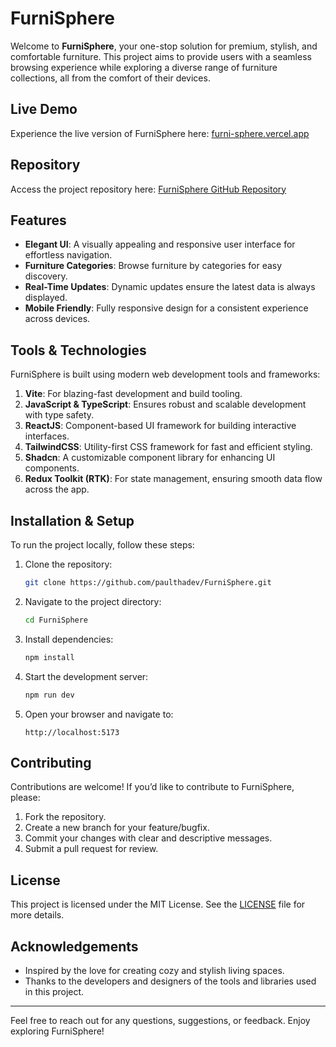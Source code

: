 # FurniSphere

Welcome to **FurniSphere**, your one-stop solution for premium, stylish, and comfortable furniture. This project aims to provide users with a seamless browsing experience while exploring a diverse range of furniture collections, all from the comfort of their devices.

## Live Demo

Experience the live version of FurniSphere here: [furni-sphere.vercel.app](https://furni-sphere.vercel.app)

## Repository

Access the project repository here: [FurniSphere GitHub Repository](https://github.com/paulthadev/FurniSphere)

## Features

- **Elegant UI**: A visually appealing and responsive user interface for effortless navigation.
- **Furniture Categories**: Browse furniture by categories for easy discovery.
- **Real-Time Updates**: Dynamic updates ensure the latest data is always displayed.
- **Mobile Friendly**: Fully responsive design for a consistent experience across devices.

## Tools & Technologies

FurniSphere is built using modern web development tools and frameworks:

1. **Vite**: For blazing-fast development and build tooling.
2. **JavaScript & TypeScript**: Ensures robust and scalable development with type safety.
3. **ReactJS**: Component-based UI framework for building interactive interfaces.
4. **TailwindCSS**: Utility-first CSS framework for fast and efficient styling.
5. **Shadcn**: A customizable component library for enhancing UI components.
6. **Redux Toolkit (RTK)**: For state management, ensuring smooth data flow across the app.

## Installation & Setup

To run the project locally, follow these steps:

1. Clone the repository:

   ```bash
   git clone https://github.com/paulthadev/FurniSphere.git
   ```

2. Navigate to the project directory:

   ```bash
   cd FurniSphere
   ```

3. Install dependencies:

   ```bash
   npm install
   ```

4. Start the development server:

   ```bash
   npm run dev
   ```

5. Open your browser and navigate to:
   ```
   http://localhost:5173
   ```

## Contributing

Contributions are welcome! If you’d like to contribute to FurniSphere, please:

1. Fork the repository.
2. Create a new branch for your feature/bugfix.
3. Commit your changes with clear and descriptive messages.
4. Submit a pull request for review.

## License

This project is licensed under the MIT License. See the [LICENSE](./LICENSE.md) file for more details.

## Acknowledgements

- Inspired by the love for creating cozy and stylish living spaces.
- Thanks to the developers and designers of the tools and libraries used in this project.

---

Feel free to reach out for any questions, suggestions, or feedback. Enjoy exploring FurniSphere!
